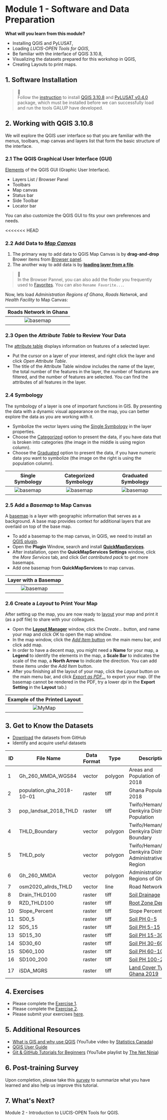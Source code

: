 # Module 1 - Software and Data Preparation

**What will you learn from this module?**

- Installing QGIS and PyLUSAT,
- Loading _LUCIS-OPEN Tools for QGIS_,
- Be familiar with the interface of QGIS 3.10.8,
- Visualizing the datasets prepared for this workshop in QGIS,
- Creating Layouts to print maps.

## 1. Software Installation

> :pushpin:<br>
> Follow the [instruction](https://github.com/SERVIR-WA/GALUP/wiki/Install)
> to install [QGIS 3.10.8](https://qgis.org/en/site/) and
> [PyLUSAT v0.4.0](https://pypi.org/project/pylusat/) package, which
> must be installed before we can successfully load and run the tools GALUP
> have developed.

## 2. Working with QGIS 3.10.8

We will explore the QGIS user interface so that you are familiar with the
menus, toolbars, map canvas and layers list that form the basic structure of
the interface.

### 2.1 The QGIS Graphical User Interface (GUI)

[Elements](https://docs.qgis.org/3.10/en/docs/user_manual/introduction/qgis_gui.html)
of the QGIS GUI (Graphic User Interface).

- Layers List / Browser Panel
- Toolbars
- Map canvas
- Status bar
- Side Toolbar
- Locator bar

You can also customize the QGIS GUI to fits your own preferences and needs.

<<<<<<< HEAD
### 2.2 Add Data to [_Map Canvas_](https://docs.qgis.org/3.10/en/docs/training_manual/basic_map/mapviewnavigation.html)

1. The primary way to add data to QGIS Map Canvas is by **drag-and-drop** Brower items
from [Browser panel](https://docs.qgis.org/3.10/en/docs/user_manual/introduction/browser.html?#the-browser-panel).
2. The another way to add data is by [**loading layer from a file**](https://docs.qgis.org/3.10/en/docs/user_manual/managing_data_source/opening_data.html?#loading-a-layer-from-a-file).
> :pushpin:<br>
> In the Browser Pannel, you can also add the floder you frequently used to [Favorites](https://docs.qgis.org/3.10/en/docs/training_manual/basic_map/overview.html?highlight=Favorites#basic-the-browser-panel). You can also `Rename Favorite...`.

  Now, lets load _Administration Regions of Ghana_, _Roads Netwrok_, and _Health Facility_ to Map Canvas:

|               Roads Network in Ghana              |
|:-------------------------------------------------:|
| ![basemap](../../../images/AddData/AddData.png) |

### 2.3 Open the _Attribute Table_ to Review Your Data

The [attribute table](https://docs.qgis.org/3.10/en/docs/user_manual/working_with_vector/attribute_table.html?highlight=attribute#introducing-the-attribute-table-interface) displays information on features of a selected layer.

- Put the cursor on a layer of your interest, and right click the layer and
  click _Open Attribute Table_.
- The title of the Attribute Table window includes the name of the layer, the
  total number of the features in the layer, the number of features are
  filtered, and the number of features are selected. You can find the
  attributes of all features in the layer.

### 2.4 Symbology

The symbology of a layer is one of important functions in GIS. By presenting the data with a dynamic visual appearance on the map, you can better explore the data as you are working with it.
- Symbolize the vector layers using the [Single Symbology](https://docs.qgis.org/3.10/en/docs/training_manual/basic_map/symbology.html?#basic-fa-changing-colors) in the layer properties.
- Choose the [Categorized](https://docs.qgis.org/3.10/en/docs/user_manual/working_with_vector/vector_properties.html?#categorized-renderer) option to present the data, if you have data that is broken into categories (the image in the middle is using region column).
- Choose the [Graduated](https://docs.qgis.org/3.10/en/docs/user_manual/working_with_vector/vector_properties.html?#graduated-renderer) option to present the data, if you have numeric data you want to symbolize (the image on the right is using the population column).

|            Single Symbology                              |                   Categorized Symbology                    |               Graduated Symbology                  |
|:--------------------------------------------------------:|:--------------------------------------------------------:|:---------------------------------:|
|    ![basemap](../../../images/Symbology/Single.png)  | ![basemap](../../../images/Symbology/Categorized.png)  | ![basemap](../../../images/Symbology/Graduated.png)  |

### 2.5 Add a _Basemap_ to Map Canvas

A [basemap](https://rdkb.sgrc.selkirk.ca/Help/Content/Client_APIs/SV_User/SVU_AboutBaseMaps.htm) is a layer with geographic information that serves as a background. A base map provides context for additional layers that are overlaid on top of the base map.

- To add a basemap to the map canvas, in QGIS, we need to install an
  [QGIS plugin](https://docs.qgis.org/3.10/en/docs/user_manual/plugins/plugins.html).
- Open the **Plugin** Window, search and install [**QuickMapServices**](https://docs.qgis.org/3.10/en/docs/training_manual/qgis_plugins/plugin_examples.html#basic-fa-the-quickmapservices-plugin).
- After installation, open the **QuickMapServices Settings** window, click the _More Services_ tab, and click _Get contributed pack_ to get more basemaps.
- Add one basemap from **QuickMapServices** to map canvas.

|                Layer with a Basemap                  |
|:-------------------------------------------------:|
| ![basemap](../../../images/Basemap/basemap_1.png) |

### 2.6 Create a _Layout_ to Print Your Map

After setting up the map, you are now ready to [layout](https://docs.qgis.org/3.10/en/docs/user_manual/print_composer/overview_composer.html#overview-of-the-print-layout) your map and print it (as a pdf file) to share with your colleagues.
  
- Open the [**Layout Manager**](https://docs.qgis.org/3.10/en/docs/user_manual/print_composer/overview_composer.html#the-layout-manager) window, click the _Create..._ button, and name your
  map and click _OK_ to open the map window.
- In the map window, click the [_Add Item_ button](https://docs.qgis.org/3.10/en/docs/user_manual/print_composer/overview_composer.html#add-item-menu) on the main menu bar, and
  click add map.
- In order to have a decent map, you might need a **Name** for your map, a **Legend** to identify the elements in the map, a **Scale Bar**
  to indicates the scale of the map, a **North Arrow** to
  indicate the direction. You can add these items under the _Add Item_ button.
- After you finishing all the layout of your map, click the _Layout_ button on
  the main menu bar, and click [_Export as PDF..._](https://docs.qgis.org/3.10/en/docs/user_manual/print_composer/overview_composer.html#edit-menu) to export your map. (If the basemap cannot be rendered in the PDF, try a lower _dpi_ in the **Export Setting** in the **Layout** tab.)

|               Example of the Printed Layout           |
|:-------------------------------------------------:|
| ![MyMap](../../../images/Export_ur_own_map/MyMap.png) |

## 3. Get to Know the Datasets

- [Download](https://github.com/chjch/lucis_qgis) the datasets from GitHub
- Identify and acquire useful datasets

| ID | File Name                 | Data Format | Type    | Description                                               |
|----|---------------------------|-------------|---------|-----------------------------------------------------------|
| 1  | Gh_260_MMDA_WGS84         | vector      | polygon | Areas and Population of Ghana 2018                        |
| 2  | population_gha_2018-10-01 | raster      | tiff    | Ghana Population 2018                                     |
| 3  | pop_landsat_2018_THLD     | raster      | tiff    | Twifo/Heman/Lower Denkyira District Population            |
| 4  | THLD_Boundary             | vector      | polygon | Twifo/Heman/Lower Denkyira District Boundary              |
| 5  | THLD_poly                 | vector      | polygon | Twifo/Heman/Lower Denkyira District Administrative Region |
| 6  | Gh_260_MMDA               | vector      | polygon | Administration Regions of Ghana                           |
| 7  | osm2020_allrds_THLD       | vector      | line    | Road Network                                              |
| 8  | Drain_THLD100             | raster      | tiff    | [Soil Drainage](https://data.isric.org/geonetwork/srv/eng/catalog.search#/metadata/953d0964-6746-489a-a8d1-f188595516a9)                                             |
| 9  | RZD_THLD100               | raster      | tiff    | [Root Zone Depth](https://data.isric.org/geonetwork/srv/eng/catalog.search#/metadata/c77d1209-56e9-4cac-b76e-bbf6c7e3a617)                                           |
| 10 | Slope_Percent             | raster      | tiff    | Slope Percent                                             |
| 11 | SD0_5                     | raster      | tiff    | [Soil PH 0-5](https://data.isric.org/geonetwork/srv/eng/catalog.search#/metadata/a3364e47-9229-4a6d-aed2-487fd7e4dccc)                                               |
| 12 | SD5_15                    | raster      | tiff    | [Soil PH 5-15](https://data.isric.org/geonetwork/srv/eng/catalog.search#/metadata/a3364e47-9229-4a6d-aed2-487fd7e4dccc)                                              |
| 13 | SD15_30                   | raster      | tiff    | [Soil PH 15-30](https://data.isric.org/geonetwork/srv/eng/catalog.search#/metadata/a3364e47-9229-4a6d-aed2-487fd7e4dccc)                                             |
| 14 | SD30_60                   | raster      | tiff    | [Soil PH 30-60](https://data.isric.org/geonetwork/srv/eng/catalog.search#/metadata/a3364e47-9229-4a6d-aed2-487fd7e4dccc)                                             |
| 15 | SD60_100                  | raster      | tiff    | [Soil PH 60-100](https://data.isric.org/geonetwork/srv/eng/catalog.search#/metadata/a3364e47-9229-4a6d-aed2-487fd7e4dccc)                                            |
| 16 | SD100_200                 | raster      | tiff    | [Soil PH 100-200](https://data.isric.org/geonetwork/srv/eng/catalog.search#/metadata/a3364e47-9229-4a6d-aed2-487fd7e4dccc)                                           |
| 17 | iSDA_MGRS                 | raster      | tiff    | [Land Cover Type Ghana 2019](https://www.isda-africa.com/isdasoil/)                                |

## 4. Exercises

- Please complete the [Exercise 1](https://github.com/SERVIR-WA/GALUP/blob/master/training/1_lu/exercises/exercise1.md#exercise-1).
- Please complete the [Exercise 2](https://github.com/SERVIR-WA/GALUP/blob/master/training/1_lu/exercises/exercise2.md#exercise-2).
- Please submit your exercises [here](https://github.com/SERVIR-WA/GALUP/issues/new?assignees=&labels=submission+w1m1&template=exercise-submission-template.md&title=Module+1+exercises+%5Breplace+with+your+name%5D).

## 5. Additional Resources

- [What is GIS and why use QGIS](https://www.youtube.com/watch?v=8oEnJvLzDnQ)
  (YouTube video by [Statistics Canada](https://www.youtube.com/channel/UCvfquhvHW5ffRamjLHdXDtQ))
- [QGIS User Guide](https://docs.qgis.org/3.16/en/docs/user_manual/)
- [Git & GitHub Tutorials for Beginners](https://www.youtube.com/playlist?list=PL4cUxeGkcC9goXbgTDQ0n_4TBzOO0ocPR)
  (YouTube playlist by [The Net Ninja](https://www.youtube.com/c/TheNetNinja))

## 6. Post-training Survey

Upon completion, please take this [survey](https://docs.google.com/document/d/1p1oy635ZMgXBcyxPJPv2Je-62xTVaNV6xCtltQYvde0/edit) to summarize what you have
learned and also help us improve this tutorial.

## 7. What's Next?

Module 2 - Introduction to LUCIS-OPEN Tools for QGIS.
